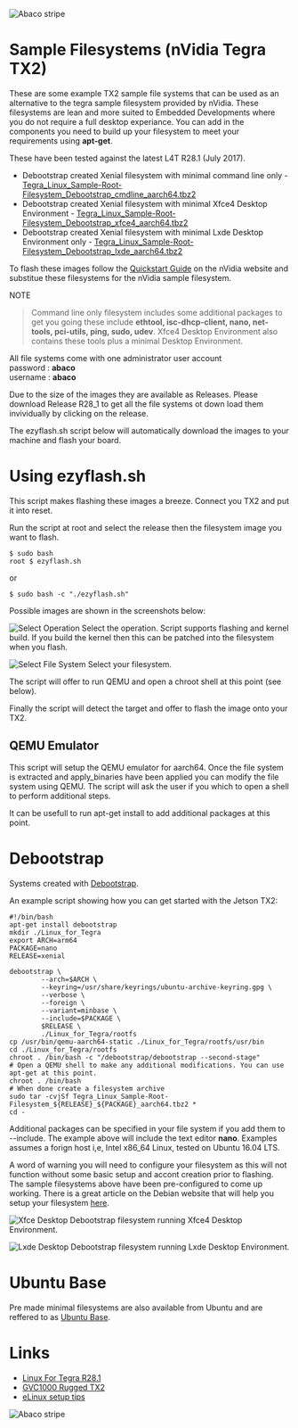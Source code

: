 ![Abaco stripe](abaco/Abaco_background-1000x275.png)

# Sample Filesystems (nVidia Tegra TX2)

These are some example TX2 sample file systems that can be used as an alternative to the tegra sample filesystem provided by nVidia. These filesystems are lean and more suited to Embedded Developments where you do not require a full desktop experiance. You can add in the components you need to build up your filesystem to meet your requirements using **apt-get**.

These have been tested against the latest L4T R28.1 (July 2017).

* Debootstrap created Xenial filesystem with minimal command line only - [Tegra_Linux_Sample-Root-Filesystem_Debootstrap_cmdline_aarch64.tbz2](https://github.com/Abaco-Systems/tx2-sample-filesystems/releases/download/R28_1/Tegra_Linux_Sample-Root-Filesystem_Debootstrap_cmdline_aarch64.tbz2)
* Debootstrap created Xenial filesystem with minimal Xfce4 Desktop Environment - [Tegra_Linux_Sample-Root-Filesystem_Debootstrap_xfce4_aarch64.tbz2](https://github.com/Abaco-Systems/tx2-sample-filesystems/releases/download/R28_1/Tegra_Linux_Sample-Root-Filesystem_Debootstrap_xfce4_aarch64.tbz2)
* Debootstrap created Xenial filesystem with minimal Lxde Desktop Environment only - [Tegra_Linux_Sample-Root-Filesystem_Debootstrap_lxde_aarch64.tbz2](https://github.com/Abaco-Systems/tx2-sample-filesystems/releases/download/R28_1/Tegra_Linux_Sample-Root-Filesystem_Debootstrap_lxde_aarch64.tbz2)

To flash these images follow the [Quickstart Guide](https://developer.nvidia.com/embedded/dlc/l4t-quick-start-guide-28-1) on the nVidia website and substitue these filesystems for the nVidia sample filesystem.

NOTE
> Command line only filesystem includes some additional packages to get you going these include **ethtool, isc-dhcp-client, nano, net-tools, pci-utils, ping, sudo, udev**. Xfce4 Desktop Environment also contains these tools plus a minimal Desktop Environment. 

All file systems come with one administrator user account  
password : **abaco**  
username : **abaco**

Due to the size of the images they are available as Releases. Please download Release R28_1 to get all the file systems ot down load them invividually by clicking on the release.

The ezyflash.sh script below will automatically download the images to your machine and flash your board.

# Using ezyflash.sh
This script makes flashing these images a breeze. Connect you TX2 and put it into reset.

Run the script at root and select the release then the filesystem image you want to flash. 

```
$ sudo bash
root $ ezyflash.sh
```
or
```
$ sudo bash -c "./ezyflash.sh"
```

Possible images are shown in the screenshots below:

![Select Operation](abaco/select-operation.png)
Select the operation. Script supports flashing and kernel build. If you build the kernel then this can be patched into the filesystem when you flash.

![Select File System](abaco/select-fs.png)
Select your filesystem.

The script will offer to run QEMU and open a chroot shell at this point (see below). 

Finally the script will detect the target and offer to flash the image onto your TX2.

## QEMU Emulator
This script will setup the QEMU emulator for aarch64. Once the file system is extracted and apply_binaries have been applied you can modify the file system using QEMU. The script will ask the user if you which to open a shell to perform additional steps.

It can be usefull to run apt-get install to add additional packages at this point.

# Debootstrap
Systems created with [Debootstrap](https://wiki.debian.org/Debootstrap).

An example script showing how you can get started with the Jetson TX2:

```
#!/bin/bash
apt-get install debootstrap
mkdir ./Linux_for_Tegra
export ARCH=arm64
PACKAGE=nano
RELEASE=xenial

debootstrap \
        --arch=$ARCH \
        --keyring=/usr/share/keyrings/ubuntu-archive-keyring.gpg \
        --verbose \
        --foreign \
        --variant=minbase \
        --include=$PACKAGE \
        $RELEASE \
        ./Linux_for_Tegra/rootfs
cp /usr/bin/qemu-aarch64-static ./Linux_for_Tegra/rootfs/usr/bin
cd ./Linux_for_Tegra/rootfs
chroot . /bin/bash -c "/debootstrap/debootstrap --second-stage" 
# Open a QEMU shell to make any additional modifications. You can use apt-get at this point.
chroot . /bin/bash 
# When done create a filesystem archive
sudo tar -cvjSf Tegra_Linux_Sample-Root-Filesystem_${RELEASE}_${PACKAGE}_aarch64.tbz2 *
cd -
```

Additional packages can be specified in your file system if you add them to --include. The example above will include the text editor **nano**. Examples assumes a forign host i,e, Intel x86_64 Linux, tested on Ubuntu 16.04 LTS.

A word of warning you will need to configure your filesystem as this will not function without some basic setup and accont creation prior to flashing. The sample filesystems above have been pre-configured to come up working. There is a great article on the Debian website that will help you setup your filesystem [here](https://www.debian.org/releases/stable/amd64/apds03.html.en).

![Xfce Desktop](abaco/Screenshot_2017-07-28_08-15-48.png)
Debootstrap filesystem running Xfce4 Desktop Environment.

![Lxde Desktop](abaco/Screenshot_2017-07-28_12-55-19.png)
Debootstrap filesystem running Lxde Desktop Environment.

# Ubuntu Base
Pre made minimal filesystems are also available from Ubuntu and are reffered to as [Ubuntu Base](https://wiki.ubuntu.com/Base).

# Links
* [Linux For Tegra R28.1](https://developer.nvidia.com/embedded/linux-tegra)
* [GVC1000 Rugged TX2](https://www.abaco.com/products/gvc1000)
* [eLinux setup tips](http://elinux.org/Jetson/TX2_Ubuntu_Base)

![Abaco stripe](abaco/Abaco%20Footer1000x100.png)

